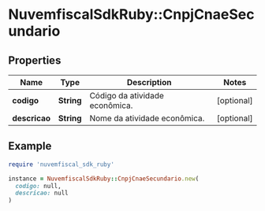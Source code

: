# NuvemfiscalSdkRuby::CnpjCnaeSecundario

## Properties

| Name | Type | Description | Notes |
| ---- | ---- | ----------- | ----- |
| **codigo** | **String** | Código da atividade econômica. | [optional] |
| **descricao** | **String** | Nome da atividade econômica. | [optional] |

## Example

```ruby
require 'nuvemfiscal_sdk_ruby'

instance = NuvemfiscalSdkRuby::CnpjCnaeSecundario.new(
  codigo: null,
  descricao: null
)
```

